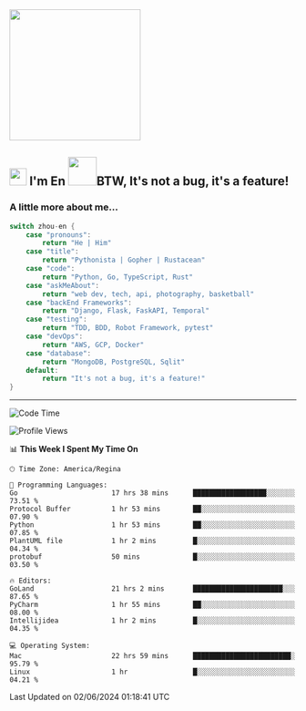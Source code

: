 <img align='center' src="https://media.giphy.com/media/GP1TJJSV4Ys1r64q2A/giphy.gif" width="230">

<h2><img src="https://emojis.slackmojis.com/emojis/images/1531849430/4246/blob-sunglasses.gif?1531849430" width="30"/> I'm En <img src="https://media.giphy.com/media/12oufCB0MyZ1Go/giphy.gif" width="50">BTW, It's not a bug, it's a feature!</h2>


<!-- <img align='right' src="https://media.giphy.com/media/M9gbBd9nbDrOTu1Mqx/giphy.gif" width="230"> -->


### A little more about me... 
<!--
```javascript
const zhou-en = {
    pronouns: "He" | "Him",
    title: "Pythonista" | "Gopher" | "Rustacean",
    code: ["Python", "Go", "Rust", "TypeScript"],
    askMeAbout: ["web dev", "tech", "app dev", "photography"],
    technologies: {
        backEnd: {
            python: ["Django", "Flask", "FaskAPI"],
            go: []
        },
        scraping: ["selenium", "scrapy", "spider"],
        testing: ["Robot Framework"],
        devOps: ["AWS", "Docker", "GCP", "Nginx"],
        databases: ["mongo", "postgresql", "sqlite"],
        misc: ["Firebase", "Heroku"]
    },
    architecture: ["Event Driven Architecture", "Microservices"],
    currentFocus: ["Temporal", "Rust"],
    funFact: "It's not a bug, it's a feature!"
};
```
  -->

```go
switch zhou-en {
    case "pronouns":
        return "He | Him"
    case "title":
        return "Pythonista | Gopher | Rustacean"
    case "code":
        return "Python, Go, TypeScript, Rust"
    case "askMeAbout":
        return "web dev, tech, api, photography, basketball"
    case "backEnd Frameworks":
        return "Django, Flask, FaskAPI, Temporal"
    case "testing":
        return "TDD, BDD, Robot Framework, pytest"
    case "devOps":
        return "AWS, GCP, Docker"
    case "database":
        return "MongoDB, PostgreSQL, Sqlit"
    default:
        return "It's not a bug, it's a feature!"
}
```




---
<!--START_SECTION:waka-->
![Code Time](http://img.shields.io/badge/Code%20Time-1%2C462%20hrs%209%20mins-blue)

![Profile Views](http://img.shields.io/badge/Profile%20Views-0-blue)

📊 **This Week I Spent My Time On** 

```text
🕑︎ Time Zone: America/Regina

💬 Programming Languages: 
Go                       17 hrs 38 mins      ██████████████████░░░░░░░   73.51 % 
Protocol Buffer          1 hr 53 mins        ██░░░░░░░░░░░░░░░░░░░░░░░   07.90 % 
Python                   1 hr 53 mins        ██░░░░░░░░░░░░░░░░░░░░░░░   07.85 % 
PlantUML file            1 hr 2 mins         █░░░░░░░░░░░░░░░░░░░░░░░░   04.34 % 
protobuf                 50 mins             █░░░░░░░░░░░░░░░░░░░░░░░░   03.50 % 

🔥 Editors: 
GoLand                   21 hrs 2 mins       ██████████████████████░░░   87.65 % 
PyCharm                  1 hr 55 mins        ██░░░░░░░░░░░░░░░░░░░░░░░   08.00 % 
Intellijidea             1 hr 2 mins         █░░░░░░░░░░░░░░░░░░░░░░░░   04.35 % 

💻 Operating System: 
Mac                      22 hrs 59 mins      ████████████████████████░   95.79 % 
Linux                    1 hr                █░░░░░░░░░░░░░░░░░░░░░░░░   04.21 % 
```


 Last Updated on 02/06/2024 01:18:41 UTC
<!--END_SECTION:waka-->
